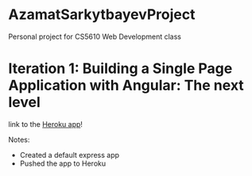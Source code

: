 # AzamatSarkytbayevProject
Personal project for CS5610 Web Development class

# <a name="iter1"></a>Iteration 1: Building a Single Page Application with Angular: The next level

link to the [Heroku app](https://cryptic-waters-21711.herokuapp.com/)!

Notes:

* Created a default express app
* Pushed the app to Heroku